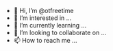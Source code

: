 - 👋 Hi, I’m @otfreetime
- 👀 I’m interested in ...
- 🌱 I’m currently learning ...
- 💞️ I’m looking to collaborate on ...
- 📫 How to reach me ...

<!---
otfreetime/otfreetime is a ✨ special ✨ repository because its `README.md` (this file) appears on your GitHub profile.
You can click the Preview link to take a look at your changes.
--->
